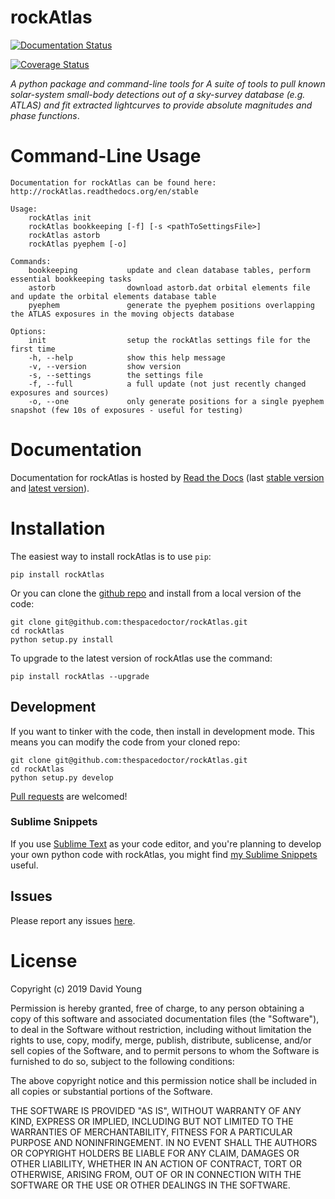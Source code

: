 rockAtlas
=========

[![Documentation Status](https://readthedocs.org/projects/rockAtlas/badge/)](http://rockAtlas.readthedocs.io/en/latest/?badge)

[![Coverage Status](https://cdn.rawgit.com/thespacedoctor/rockAtlas/master/coverage.svg)](https://cdn.rawgit.com/thespacedoctor/rockAtlas/master/htmlcov/index.html)

*A python package and command-line tools for A suite of tools to pull
known solar-system small-body detections out of a sky-survey database (e.g. ATLAS) and fit extracted lightcurves to provide absolute magnitudes and phase functions*.

Command-Line Usage
==================

    Documentation for rockAtlas can be found here: http://rockAtlas.readthedocs.org/en/stable

    Usage:
        rockAtlas init
        rockAtlas bookkeeping [-f] [-s <pathToSettingsFile>]
        rockAtlas astorb
        rockAtlas pyephem [-o]

    Commands:
        bookkeeping           update and clean database tables, perform essential bookkeeping tasks
        astorb                download astorb.dat orbital elements file and update the orbital elements database table
        pyephem               generate the pyephem positions overlapping the ATLAS exposures in the moving objects database

    Options:
        init                  setup the rockAtlas settings file for the first time
        -h, --help            show this help message
        -v, --version         show version
        -s, --settings        the settings file
        -f, --full            a full update (not just recently changed exposures and sources)
        -o, --one             only generate positions for a single pyephem snapshot (few 10s of exposures - useful for testing)

Documentation
=============

Documentation for rockAtlas is hosted by [Read the
Docs](http://rockAtlas.readthedocs.org/en/stable/) (last [stable
version](http://rockAtlas.readthedocs.org/en/stable/) and [latest
version](http://rockAtlas.readthedocs.org/en/latest/)).

Installation
============

The easiest way to install rockAtlas is to use `pip`:

    pip install rockAtlas

Or you can clone the [github
repo](https://github.com/thespacedoctor/rockAtlas) and install from a
local version of the code:

    git clone git@github.com:thespacedoctor/rockAtlas.git
    cd rockAtlas
    python setup.py install

To upgrade to the latest version of rockAtlas use the command:

    pip install rockAtlas --upgrade

Development
-----------

If you want to tinker with the code, then install in development mode.
This means you can modify the code from your cloned repo:

    git clone git@github.com:thespacedoctor/rockAtlas.git
    cd rockAtlas
    python setup.py develop

[Pull requests](https://github.com/thespacedoctor/rockAtlas/pulls) are
welcomed!

### Sublime Snippets

If you use [Sublime Text](https://www.sublimetext.com/) as your code
editor, and you're planning to develop your own python code with
rockAtlas, you might find [my Sublime
Snippets](https://github.com/thespacedoctor/rockAtlas-Sublime-Snippets)
useful.

Issues
------

Please report any issues
[here](https://github.com/thespacedoctor/rockAtlas/issues).

License
=======

Copyright (c) 2019 David Young

Permission is hereby granted, free of charge, to any person obtaining a
copy of this software and associated documentation files (the
"Software"), to deal in the Software without restriction, including
without limitation the rights to use, copy, modify, merge, publish,
distribute, sublicense, and/or sell copies of the Software, and to
permit persons to whom the Software is furnished to do so, subject to
the following conditions:

The above copyright notice and this permission notice shall be included
in all copies or substantial portions of the Software.

THE SOFTWARE IS PROVIDED "AS IS", WITHOUT WARRANTY OF ANY KIND, EXPRESS
OR IMPLIED, INCLUDING BUT NOT LIMITED TO THE WARRANTIES OF
MERCHANTABILITY, FITNESS FOR A PARTICULAR PURPOSE AND NONINFRINGEMENT.
IN NO EVENT SHALL THE AUTHORS OR COPYRIGHT HOLDERS BE LIABLE FOR ANY
CLAIM, DAMAGES OR OTHER LIABILITY, WHETHER IN AN ACTION OF CONTRACT,
TORT OR OTHERWISE, ARISING FROM, OUT OF OR IN CONNECTION WITH THE
SOFTWARE OR THE USE OR OTHER DEALINGS IN THE SOFTWARE.
